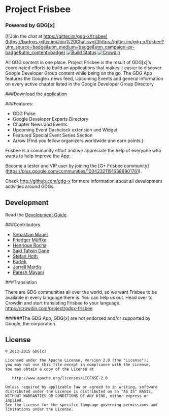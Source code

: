 Project Frisbee
===============
### Powered by GDG[x]

[![Join the chat at https://gitter.im/gdg-x/frisbee](https://badges.gitter.im/Join%20Chat.svg)](https://gitter.im/gdg-x/frisbee?utm_source=badge&utm_medium=badge&utm_campaign=pr-badge&utm_content=badge)
[![Build Status](https://travis-ci.org/gdg-x/frisbee.png?branch=develop)](https://travis-ci.org/gdg-x/frisbee)
[![Crowdin](https://d322cqt584bo4o.cloudfront.net/gdgx-frisbee/localized.png)](https://crowdin.com/project/gdgx-frisbee)

All GDG content in one place. Project Frisbee is the result of GDG[x]'s coordinated efforts to build an applications that makes it easier to discover Google Developer Group content while being on the go.
The GDG App features the Google+ news feed, Upcoming Events and general information on every
active chapter listed in the Google Developer Group Directory

###[Download the application](https://play.google.com/store/apps/details?id=org.gdg.frisbee.android)

###Features:
* GDG Pulse
* Google Developer Experts Directory
* Chapter News and Events
* Upcoming Event Dashclock extension and Widget
* Featured Special Event Series Section
* Arrow (Find you fellow organizers worldwide and earn points.)

Frisbee is a community effort and we appreciate the help of everyone who wants to help improve the App:

Become a tester and VIP user by joining the [G+ Frisbee community] (https://plus.google.com/communities/100423211916386801761).

Check http://github.com/gdg-x for more information about all development activities around GDGs.

Development
-----------

Read the [Development Guide](https://github.com/gdg-x/frisbee/wiki/Developer-Documentation).

###Contributors
* [Sebastian Mauer](https://github.com/mauimauer)
* [Friedger Müffke](https://github.com/friedger)
* [Henrique Rocha](https://github.com/HenriqueRocha)
* [Said Tahsin Dane](https://github.com/tasomaniac)
* [Stefan Hoth](https://github.com/stefanhoth)
* [Bartek](https://github.com/przybylski)
* [Jerrell Mardis](https://github.com/jerrellmardis)
* [Paresh Mayani](https://github.com/PareshMayani)

###Translation

There are GDG communities all over the world, so we want Frisbee to be available in every language there is.
You can help us out. Head over to Crowdin and start translating Frisbee to your language.
https://crowdin.com/project/gdgx-frisbee

######The GDG App, GDG[x] are not endorsed and/or supported by Google, the corporation.

License
--------

    © 2013-2015 GDG[x]

    Licensed under the Apache License, Version 2.0 (the "License");
    you may not use this file except in compliance with the License.
    You may obtain a copy of the License at

       http://www.apache.org/licenses/LICENSE-2.0

    Unless required by applicable law or agreed to in writing, software
    distributed under the License is distributed on an "AS IS" BASIS,
    WITHOUT WARRANTIES OR CONDITIONS OF ANY KIND, either express or implied.
    See the License for the specific language governing permissions and
    limitations under the License.

